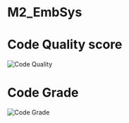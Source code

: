 # M2_EmbSys

# Code Quality score
![Code Quality](https://api.codiga.io/project/30193/score/svg)

# Code Grade
![Code Grade](https://api.codiga.io/project/30193/status/svg)
